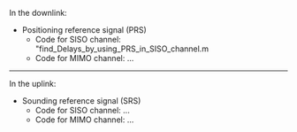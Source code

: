 In the downlink:
- Positioning reference signal (PRS)
  + Code for SISO channel: "find_Delays_by_using_PRS_in_SISO_channel.m
  + Code for MIMO channel: ...

---
In the uplink:
- Sounding reference signal (SRS)
  + Code for SISO channel: ...
  + Code for MIMO channel: ...
